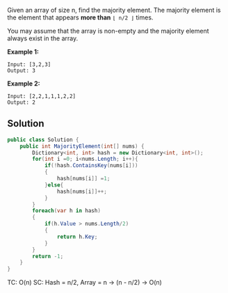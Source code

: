 Given an array of size n, find the majority element. The majority element is the element that appears **more than** `⌊ n/2 ⌋` times.

You may assume that the array is non-empty and the majority element always exist in the array.

**Example 1:**

```
Input: [3,2,3]
Output: 3
```

**Example 2:**

```
Input: [2,2,1,1,1,2,2]
Output: 2

```

## Solution

```csharp
public class Solution {
    public int MajorityElement(int[] nums) {
        Dictionary<int, int> hash = new Dictionary<int, int>();
        for(int i =0; i<nums.Length; i++){
            if(!hash.ContainsKey(nums[i]))
            {
                hash[nums[i]] =1;
            }else{
                hash[nums[i]]++;
            }
        }
        foreach(var h in hash)
        {
            if(h.Value > nums.Length/2)
            {   
                return h.Key;
            }
        }
        return -1;
    }
}
```

TC: O(n)
SC: Hash = n/2, Array = n -> (n - n/2) -> O(n)